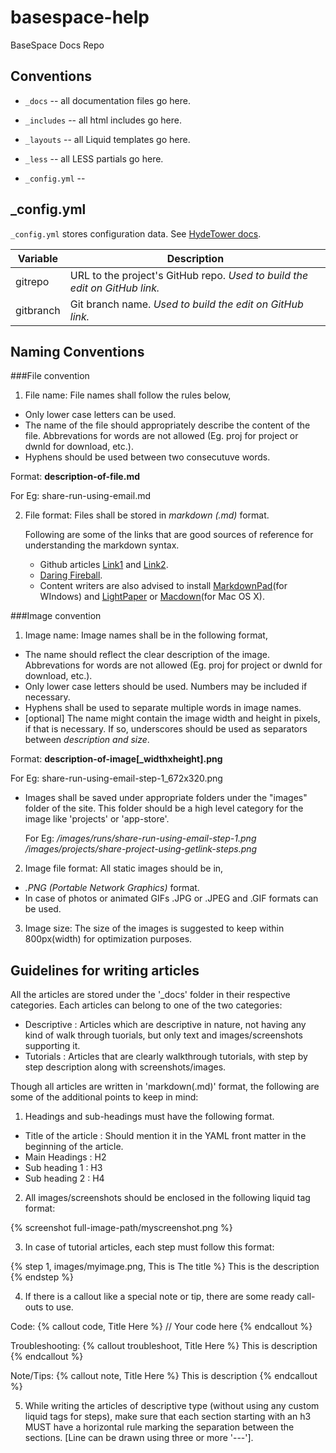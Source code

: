 basespace-help
==============

BaseSpace Docs Repo

Conventions
------------

- `_docs` -- all documentation files go here.  
- `_includes` -- all html includes go here.  
- `_layouts` -- all Liquid templates go here.  
- `_less` -- all LESS partials go here.

- `_config.yml` --  

_config.yml
-------------
`_config.yml` stores configuration data. See [HydeTower docs](https://github.com/basespace/SpaceAcademy/blob/master/README.md#hyde-tower).


| Variable					| Description														|
| --------------------- | -----------------------------------------------|
| gitrepo						| URL to the project's GitHub repo. *Used to build the edit on GitHub link.*				|
| gitbranch				| Git branch name. *Used to build the edit on GitHub link.*											|


Naming Conventions
------------------

###File convention

1. File name: File names shall follow the rules below,
  + Only lower case letters can be used.
  + The name of the file should appropriately describe the content of the file. Abbrevations for words are not allowed (Eg. proj for project or dwnld for download, etc.).
  + Hyphens should be used between two consecutuve words.

   Format:    **description-of-file.md**
   
   For Eg: share-run-using-email.md

2. File format: Files shall be stored in *markdown (.md)* format. 

   Following are some of the links that are good sources of reference for understanding the markdown syntax.
   + Github articles [Link1](https://help.github.com/articles/github-flavored-markdown/) and [Link2](https://help.github.com/articles/markdown-basics/).
   + [Daring Fireball](http://daringfireball.net/projects/markdown/syntax).
   + Content writers are also advised to install [MarkdownPad](http://markdownpad.com/)(for WIndows) and [LightPaper](http://www.ashokgelal.com/lightpaper-for-mac/) or [Macdown](http://macdown.uranusjr.com/)(for Mac OS X).

###Image convention

1. Image name: Image names shall be in the following format, 
  + The name should reflect the clear description of the image. Abbrevations for words are not allowed (Eg. proj for project or dwnld for download, etc.).
  + Only lower case letters should be used. Numbers may be included if necessary. 
  + Hyphens shall be used to separate multiple words in image names.
  + [optional] The name might contain the image width and height in pixels, if that is necessary. If so, underscores should be used as separators between *description and size*.

   Format:    **description-of-image[_widthxheight].png**
   
   For Eg: share-run-using-email-step-1_672x320.png
  
  + Images shall be saved under appropriate folders under the "images" folder of the site. This folder should be a high level category for the image like 'projects' or 'app-store'.

    For Eg: */images/runs/share-run-using-email-step-1.png*
            */images/projects/share-project-using-getlink-steps.png*

2. Image file format: All static images should be in,
  + *.PNG (Portable Network Graphics)* format. 
  + In case of photos or animated GIFs .JPG or .JPEG and .GIF formats can be used.

3. Image size: The size of the images is suggested to keep within 800px(width) for optimization purposes.

 
Guidelines for writing articles
-------------------------------

All the articles are stored under the '_docs' folder in their respective categories. Each articles can belong to one of the two categories: 

+ Descriptive : Articles which are descriptive in nature, not having any kind of walk through tuorials, but only text and images/screenshots supporting it.
+ Tutorials : Articles that are clearly walkthrough tutorials, with step by step description along with screenshots/images.

Though all articles are written in 'markdown(.md)' format, the following are some of the additional points to keep in mind:

1. Headings and sub-headings must have the following format.
    
  + Title of the article : Should mention it in the YAML front matter in the beginning of the article.
  + Main Headings : H2
  + Sub heading 1 : H3
  + Sub heading 2 : H4

2. All images/screenshots should be enclosed in the following liquid tag format:

  {% screenshot full-image-path/myscreenshot.png %}

3. In case of tutorial articles, each step must follow this format:

  {% step 1, images/myimage.png, This is The title %}
    This is the description
  {% endstep %}

4. If there is a callout like a special note or tip, there are some ready call-outs to use.

  Code: 
        {% callout code, Title Here %}
          // Your code here
        {% endcallout %}

  Troubleshooting:
        {% callout troubleshoot, Title Here %}
          This is description
        {% endcallout %}

  Note/Tips:
        {% callout note, Title Here %}
          This is description
        {% endcallout %}

5. While writing the articles of descriptive type (without using any custom liquid tags for steps), make sure that each section starting with an h3 MUST have a horizontal rule marking the separation between the sections. [Line can be drawn using three or more '---'].
